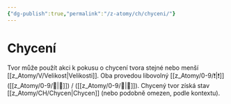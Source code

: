 ```yaml
---
{"dg-publish":true,"permalink":"/z-atomy/ch/chyceni/"}
---
```


# Chycení
Tvor může použít akci k pokusu o chycení tvora stejné nebo menší [[z_Atomy/V/Velikost\|Velikosti]]. Oba provedou libovolný [[z_Atomy/0-9/❗\|❗]] ([[z_Atomy/0-9/🎯\|🎯]]) / ([[z_Atomy/0-9/💪\|💪]]). Chycený tvor získá stav [[z_Atomy/CH/Chycen\|Chycen]] (nebo podobně omezen, podle kontextu).
